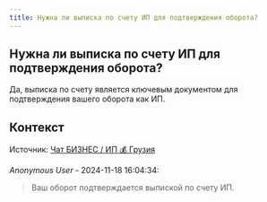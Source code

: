 ```yaml
---
title: Нужна ли выписка по счету ИП для подтверждения оборота?
---
```


## Нужна ли выписка по счету ИП для подтверждения оборота?

Да, выписка по счету является ключевым документом для подтверждения вашего оборота как ИП.

## Контекст

Источник: [Чат БИЗНЕС / ИП 💰 Грузия](https://t.me/ip_ge)

_Anonymous User_ - 2024-11-18 16:04:34:

> Ваш оборот подтверждается выпиской по счету ИП.
